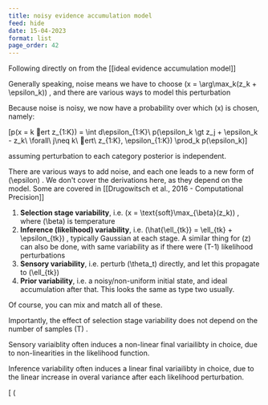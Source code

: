 ```yaml
---
title: noisy evidence accumulation model
feed: hide
date: 15-04-2023
format: list
page_order: 42
---
```



Following directly on from the [[ideal evidence accumulation model]]

Generally speaking, noise means we have to choose   \(x = \arg\max_k(z_k + \epsilon_k)\) , and there are various ways to model this perturbation

Because noise is noisy, we now have a probability over which  \(x\)  is chosen, namely: 

\[p(x = k ert z_{1:K}) = \int d\epsilon_{1:K}\ p(\epsilon_k \gt z_j + \epsilon_k - z_k\ \forall\ j\neq k\ ert\ z_{1:K}, \epsilon_{1:K}) \prod_k p(\epsilon_k)\]

assuming perturbation to each category posterior is independent.

There are various ways to add noise, and each one leads to a new form of  \(\epsilon\) . We don't cover the derivations here, as they depend on the model. Some are covered in [[Drugowitsch et al., 2016 - Computational Precision]]

1. **Selection stage variability**, i.e.  \(x = \text{soft}\max_{\beta}(z_k)\) , where  \(\beta\)  is temperature
2. **Inference (likelihood) variability**, i.e.  \(\hat{\ell_{tk}} = \ell_{tk} + \epsilon_{tk}\) , typically Gaussian at each stage. A similar thing for  \(z\)  can also be done, with same variability as if there were  \(T-1\)  likelihood perturbations
3. **Sensory variability**, i.e. perturb  \(\theta_t\)  directly, and let this propagate to  \(\ell_{tk}\) 
4. **Prior variability**, i.e. a noisy/non-uniform initial state, and ideal accumulation after that. This looks the same as type two usually.

Of course, you can mix and match all of these.

Importantly, the effect of selection stage variability does not depend on the number of samples  \(T\) .

Sensory variaiblity often induces a non-linear final variailibty in choice, due to non-linearities in the likelihood function.

Inference variability often induces a linear final variailibty in choice, due to the linear increase in overal variance after each likelihood perturbation.

\[ \(